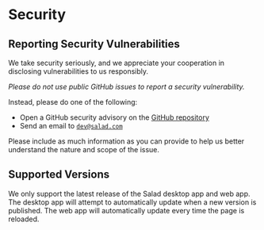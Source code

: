 # Security

## Reporting Security Vulnerabilities

We take security seriously, and we appreciate your cooperation in disclosing vulnerabilities to us responsibly.

_Please do not use public GitHub issues to report a security vulnerability._

Instead, please do one of the following:

- Open a GitHub security advisory on the [GitHub repository](https://github.com/SaladTechnologies/virtual-kubelet-saladcloud/security/advisories/new)
- Send an email to [`dev@salad.com`](mailto:dev@salad.com)

Please include as much information as you can provide to help us better understand the nature and scope of the issue.

## Supported Versions

We only support the latest release of the Salad desktop app and web app. The desktop app will attempt to automatically update when a new version is published. The web app will automatically update every time the page is reloaded.
